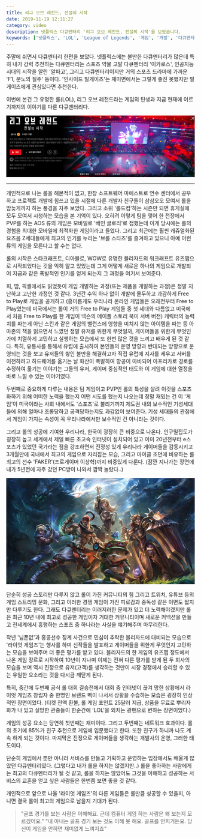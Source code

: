 ```yaml
---
title: 리그 오브 레전드, 전설의 시작
date: 2019-11-19 12:11:27
category: video
description: 넷플릭스 다큐멘터리 '리그 오브 레전드, 전설의 시작'을 보았습니다.
keywords: ['넷플릭스', 'LOL', 'League of Legends', '게임', '개발', '다큐멘타리']
---
```


주말에 쉬면서 다큐멘터리 한편을 보았다. 넷플릭스에는 볼만한 다큐멘터리가 많은데 특히 내가 강력 추천하는 다큐멘터리는 스포츠 약물 고발 다큐멘터리 '이카로스', 인공지능 시대의 시작을 알린 '알파고', 그리고 다큐멘터리이지만 거의 스포츠 드라마에 가까운 'F1, 분노의 질주' 등이다. '인사이드 빌게이츠'는 재미면에서는 그렇게 좋진 못했지만 빌게이츠에게 관심있다면 추천한다.

이번에 본건 그 유명한 롤(LOL), 리그 오브 레전드라는 게임의 탄생과 지금 현재에 이르기까지의 이야기를 다룬 다큐멘터리다.

![](./images/lol-netflix.png)

---

개인적으로 나는 롤을 해본적이 없고, 한창 소프트웨어 마에스트로 연수 센터에서 공부하고 프로젝트 개발에 힘쓰고 있을 시절에 다른 개발자 친구들이 삼삼오오 모여서 롤을 밤늦게까지 하는 풍경을 자주 보았다. 그리고 소위 '롤드컵'하는 시즌만 되면 휴게실에 모두 모여서 시청하는 모습을 본 기억이 있다.
오히려 이렇게 팀을 맺어 한 전장에서 PVP를 하는 AOS 류의 게임은 모바일로 '베인 글로리'로 접했는데 이게 당시에는 롤의 경험을 최대한 모바일에 최적화한 게임이라고 들었다. 그리고 최근에는 훨씬 캐쥬얼화된 요즈음 Z세대들에게 최고의 인기를 누리는 '브롤 스타즈'를 즐겨하고 있으니 아예 이런류의 게임을 모른다고 할 수는 없다.

롤의 시작은 스타크래프트, 디아블로, WOW로 유명한 블리자드의 워크래프트 유즈맵으로 시작되었다는 것을 익히 알고 있었는데 그게 어떻게 새로운 하나의 게임으로 개발되어 지금과 같은 폭발적인 인기를 얻게 되는지 그 과정을 여기서 보여준다.

피, 땀, 픽셀에서도 읽었듯이 게임 개발하는 과정(또는 제품을 개발하는 과정)은 정말 지난하고 고난한 과정인 것 같다. 3년간 수익 하나 없이 개발에 몰두하고 과감하게 Free to Play로 게임을 공개하고 (흥미롭게도 우리나라 온라인 게임들은 오래전부터 Free to Play였는데 미국에서는 롤이 거의 Free to Play 게임들 중 첫 세대와 다름없고 미국에서 처음 Free to Play를 한 게임이 넥슨의 메이플 스토리 북미 서버 버전) 캐릭터의 능력치를 파는게 아닌 스킨과 같은 게임의 밸런스에 영향을 미치지 않는 아이템을 파는 등 아마존의 책을 읽으면서 느꼈던 정말 유저를 위한게 무엇일까, 게이머들을 위한게 무엇인가에 치열하게 고민하고 실행하는 모습에서 또 한번 많은 것을 느끼고 배우게 된 것 같다.
특히, 유통사를 통해서 유럽에 출시하여 본인들의 운영 방향과 반대되는 방향으로 운영되는 것을 보고 유저들의 쌓인 불만을 해결하고자 직접 유럽에 지사를 세우고 서버를 이전하려고 하드웨어를 옮기는 날 화산이 폭발하여 항공이 마비되어 아프리카로 경로를 수정하여 옮기는 이야기는 그들의 유저, 게이머 중심적인 태도와 이 게임에 대한 열정을 바로 느낄 수 있는 이야기였다.

두번째로 중요하게 다루는 내용은 팀 게임이고 PVP인 롤의 특성을 살려 이것을 스포츠화하기 위해 어떠한 노력을 했는지 어떤 시도를 했는지 나오는데 정말 재밌는 건 이 '게임'이 미국이라는 사회 내에서도 '스포츠'로 불리기까지 제도권 내의 보수적인 기성세대들에 의해 얼마나 조롱당하고 공격당하는지도 과감없이 보여준다. 기성 세대들의 관점에서 게임이 가지는 속성이 꼭 우리나라에서만 보수적인 건 아니라는 것이다.

그리고 롤의 성공에 기여한 우리나라, 한국이 굉장히 큰 비중으로 나온다. 인구밀집도가 굉장히 높고 세계에서 제일 빠른 초고속 인터넷이 설치되어 있고 이미 20년전부터 e스포츠가 있었던 국가라는 점을 강조하면서 진정성 있게 우리나라 게이머들을 감동시키고 3개월만에 국내에서 최고의 게임으로 자리잡는 모습, 그리고 마이클 조던에 비유하는 롤 최고의 선수 'FAKER'(프로게이머 이상혁)까지 비중있게 다룬다. (잠깐 지나가는 장면에 내가 5년전에 자주 갔던 PC방이 나와서 깜짝 놀랐다..)

![](./images/lol-characters.jpg)

단순히 성공 스토리만 다루지 않고 롤이 가진 커뮤니티의 힘 그리고 트위치, 유튜브 등의 게임 스트리밍 문화, 그리고 이러한 경쟁 게임이 가진 피로감과 중독성 같은 이면도 짧지만 다루기도 한다. 그래도 다큐멘터리는 이러저러한 문제가 있고 더 노력해야겠지만 롤은 최근 10년 내에 최고로 성공한 게임이자 거대한 커뮤니티이며 새로운 커넥션을 만들고 전세계에서 흥행하는 스포츠 중 하나라는 사실을 얘기해주며 마무리한다.

작년 '님폰없'과 홍콩선수 징계 사건으로 민심이 추락한 블리자드에 대비되는 모습으로 '라이엇 게임즈'는 행사를 하며 신작들을 발표하고 게이머들을 위한게 무엇인지 고민하는 모습을 보여주며 더 좋은 평가를 받고 있다.
블리자드의 한 게임의 유즈맵 정도에서 나온 게임 장르로 시작하여 10년이 지나며 이제는 전혀 다른 평가를 받게 된 두 회사의 모습을 보며 역시 진정으로 유저(고객)를 생각하는 것만이 시장 경쟁에서 승리할 수 있는 유일한 요소라는 것을 다시금 깨닫게 된다.

특히, 중간에 두번째 공식 롤 대회 결승전에서 대회 중 인터넷이 끊겨 망한 상황에서 라이엇 게임즈 창립자 중 한명인 브렌드 벡이 나서서 상황을 수습하는 모습은 굉장히 인상적인 장면이었다. (티켓 전액 환불, 롤 게임 포인트 25달러 지급, 상품을 무료로 뿌리자 화가 나 있고 실망한 관중들이 한순간에 'LOL'을 외치는 광팬으로 변하는 장면이었다.)

게임의 성공 요소는 당연히 첫번째는 재미이다. 그리고 두번째는 네트워크 효과이다. 롤의 초기에 85%가 친구 추천으로 게임에 입문했다고 한다. 또한 친구가 하니까 나도 계속 하게 되는 것이다. 마지막은 진정으로 게이머들을 생각하는 개발사의 운영, 그러한 태도이다.

단순히 게임에서 뿐만 아니라 서비스를 만들고 기획하고 운영하는 입장에서도 배울게 많았던 다큐멘터리였다. (그렇다고 내가 롤을 하지는 않겠지만..)
롤을 좋아하는 사람에게는 최고의 다큐멘터리가 될 것 같고, 롤을 하지는 않았어도 그것을 이해하고 성공하는 서비스의 교훈을 얻고 싶은 사람들은 한번쯤 보면 좋을 것 같다.

개인적으로 앞으로 나올 '라이엇 게임즈'의 다른 게임들은 롤만큼 성공할 수 있을지, 아니면 결국 롤이 최고의 게임으로 남을지 기대가 된다.

> "골프 경기를 보는 사람은 이해해요. 근데 컴퓨터 게임 하는 사람은 왜 보는지 모르겠어요."
> "내 아내는 골프 경기 보는 것도 이해 못 해요. 골프를 안치거든요. 당신이 게임을 안하면 재미없게 느껴지죠"
